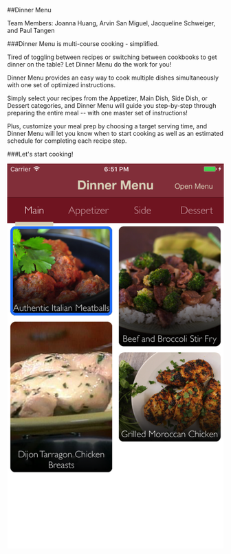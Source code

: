 ##Dinner Menu


Team Members: Joanna Huang, Arvin San Miguel, Jacqueline Schweiger, and Paul Tangen



###Dinner Menu is multi-course cooking - simplified.

Tired of toggling between recipes or switching between cookbooks to get dinner on the table? Let Dinner Menu do the work for you!

Dinner Menu provides an easy way to cook multiple dishes simultaneously with one set of optimized instructions.

Simply select your recipes from the Appetizer, Main Dish, Side Dish, or Dessert categories, and Dinner Menu will guide you step-by-step through preparing the entire meal -- with one master set of instructions!

Plus, customize your meal prep by choosing a target serving time, and Dinner Menu will let you know when to start cooking as well as an estimated schedule for completing each recipe step.

###Let's start cooking!

![Alt text](/screenshots/dinnerMenuSmall.png?raw=true "Main Page")

